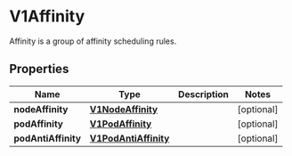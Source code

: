 

# V1Affinity

Affinity is a group of affinity scheduling rules.
## Properties

Name | Type | Description | Notes
------------ | ------------- | ------------- | -------------
**nodeAffinity** | [**V1NodeAffinity**](V1NodeAffinity.md) |  |  [optional]
**podAffinity** | [**V1PodAffinity**](V1PodAffinity.md) |  |  [optional]
**podAntiAffinity** | [**V1PodAntiAffinity**](V1PodAntiAffinity.md) |  |  [optional]



